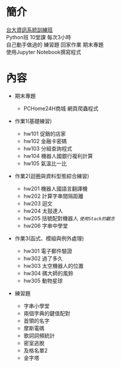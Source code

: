 # 簡介
[台大資訊系統訓練班](https://train.csie.ntu.edu.tw/train/course.php?id=2169) \
Python班 10堂課 每次3小時\
自己動手做過的 練習題 回家作業 期末專題\
使用Jupyter Notebook撰寫程式

# 內容
- 期末專題 
    - PCHome24H商城 網頁爬蟲程式

- 作業1(基礎練習)
    - hw101 促銷的店家
    - hw102 金融卡密碼
    - hw103 分組查詢程式
    - hw104 機器人國銀行複利計算
    - hw105 氣溫比一比

- 作業2(迴圈與資料型態綜合練習)
    - hw201 機器人國語言翻譯機
    - hw202 計算字串間隔距離
    - hw203 迴文
    - hw204 太鼓達人
    - hw205 括號配對機器人 *`使用Stack的觀念`*
    - hw206 字串中學堂

- 作業3(函式、模組與例外處理)
    - hw301 電子郵件驗證
    - hw302 過了多久
    - hw303 太空機器人的位置
    - hw304 碼大師的風鈴
    - hw305 動物星球

- 練習題
    - 字串小學堂
    - 兩個字典的鍵值配對
    - 首領的名字
    - 摩斯電碼
    - 歌詞詞頻統計
    - 密室逃脫
    - 及格名單2
    - 金字塔



